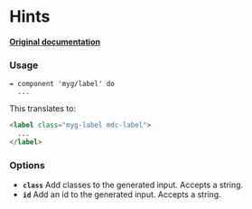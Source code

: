 # Hints

**[Original documentation](https://github.com/jonhue/myg/tree/master/packages/labels)**

### Usage

```haml
= component 'myg/label' do
  ...
```

This translates to:

```html
<label class="myg-label mdc-label">
  ...
</label>
```

### Options

* **`class`** Add classes to the generated input. Accepts a string.
* **`id`** Add an id to the generated input. Accepts a string.
